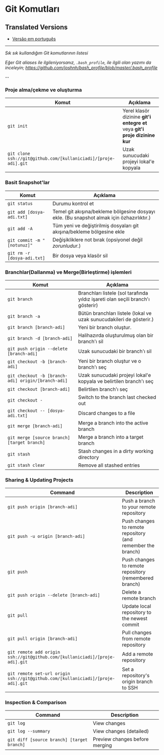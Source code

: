 Git Komutları
============

## Translated Versions
- [Versão em português](READMEpt.md)

___

_Sık sık kullandığım Git komutlarının listesi_

*Eğer Git aliases ile ilgileniyorsanız, `.bash_profile`, ile ilgili olan yazımı da inceleyin; https://github.com/joshnh/bash_profile/blob/master/.bash_profile*

--

### Proje alma/çekme ve oluşturma

| Komut | Açıklama |
| ----- | -------- |
| `git init` | Yerel klasör dizinine **git'i entegre et** veya **git'i proje dizinine kur** |
| `git clone ssh://git@github.com/[kullaniciadi]/[proje-adi].git` | Uzak sunucudaki projeyi lokal'e kopyala |

### Basit Snapshot'lar

| Komut | Açıklama |
| ----- | -------- |
| `git status` | Durumu kontrol et |
| `git add [dosya-adi.txt]` | Temel git akışına/bekleme bölgesine dosyayı ekle. (Bu snapshot almak için özhazırlıktır.)  |
| `git add -A` | Tüm yeni ve değiştirilmiş dosyaları git akışına/bekleme bölgesine ekle |
| `git commit -m "[notunuz]"` | Değişikliklere not bırak (opsiyonel değil *zorunludur.*) |
| `git rm -r [dosya-adi.txt]` | Bir dosya veya klasör sil |

### Branchlar(Dallanma) ve Merge(Birleştirme) işlemleri

| Komut | Açıklama |
| ----- | -------- |
| `git branch` | Branchları listele (sol tarafında yıldız işareti olan seçili branch'ı gösterir) |
| `git branch -a` | Bütün branchları listele (lokal ve uzak sunucudakileri de gösterir.) |
| `git branch [branch-adi]` | Yeni bir branch oluştur. |
| `git branch -d [branch-adi]` | Halihazırda oluşturulmuş olan bir branch'ı sil |
| `git push origin --delete [branch-adi]` | Uzak sunucudaki bir branch'ı sil |
| `git checkout -b [branch-adi]` | Yeni bir branch oluştur ve o branch'ı seç |
| `git checkout -b [branch-adi] origin/[branch-adi]` | Uzak sunucudaki projeyi lokal'e kopyala ve belirtilen branch'ı seç |
| `git checkout [branch-adi]` | Belirtilen branch'ı seç |
| `git checkout -` | Switch to the branch last checked out |
| `git checkout -- [dosya-adi.txt]` | Discard changes to a file |
| `git merge [branch-adi]` | Merge a branch into the active branch |
| `git merge [source branch] [target branch]` | Merge a branch into a target branch |
| `git stash` | Stash changes in a dirty working directory |
| `git stash clear` | Remove all stashed entries |

### Sharing & Updating Projects

| Command | Description |
| ------- | ----------- |
| `git push origin [branch-adi]` | Push a branch to your remote repository |
| `git push -u origin [branch-adi]` | Push changes to remote repository (and remember the branch) |
| `git push` | Push changes to remote repository (remembered branch) |
| `git push origin --delete [branch-adi]` | Delete a remote branch |
| `git pull` | Update local repository to the newest commit |
| `git pull origin [branch-adi]` | Pull changes from remote repository |
| `git remote add origin ssh://git@github.com/[kullaniciadi]/[proje-adi].git` | Add a remote repository |
| `git remote set-url origin ssh://git@github.com/[kullaniciadi]/[proje-adi].git` | Set a repository's origin branch to SSH |

### Inspection & Comparison

| Command | Description |
| ------- | ----------- |
| `git log` | View changes |
| `git log --summary` | View changes (detailed) |
| `git diff [source branch] [target branch]` | Preview changes before merging |

